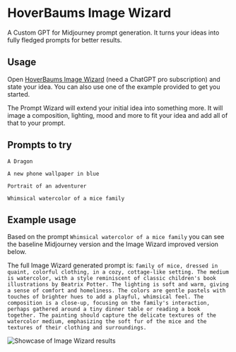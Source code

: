 # HoverBaums Image Wizard

A Custom GPT for Midjourney prompt generation. It turns your ideas into fully fledged prompts for better results.

## Usage

Open [HoverBaums Image Wizard](https://chat.openai.com/g/g-jvU1LDhpM-hoverbaums-image-wizard) (need a ChatGPT pro subscription) and state your idea. You can also use one of the example provided to get you started.

The Prompt Wizard will extend your initial idea into something more. It will image a composition, lighting, mood and more to fit your idea and add all of that to your prompt.

## Prompts to try

```text
A Dragon
```

```text
A new phone wallpaper in blue
```

```text
Portrait of an adventurer
```

```text
Whimsical watercolor of a mice family
```

## Example usage

Based on the prompt `Whimsical watercolor of a mice family` you can see the baseline Midjourney version and the Image Wizard improved version below.

The full Image Wizard generated prompt is: `family of mice, dressed in quaint, colorful clothing, in a cozy, cottage-like setting. The medium is watercolor, with a style reminiscent of classic children's book illustrations by Beatrix Potter. The lighting is soft and warm, giving a sense of comfort and homeliness. The colors are gentle pastels with touches of brighter hues to add a playful, whimsical feel. The composition is a close-up, focusing on the family's interaction, perhaps gathered around a tiny dinner table or reading a book together. The painting should capture the delicate textures of the watercolor medium, emphasizing the soft fur of the mice and the textures of their clothing and surroundings.`

![Showcase of Image Wizard results](examples/showcase.png)

